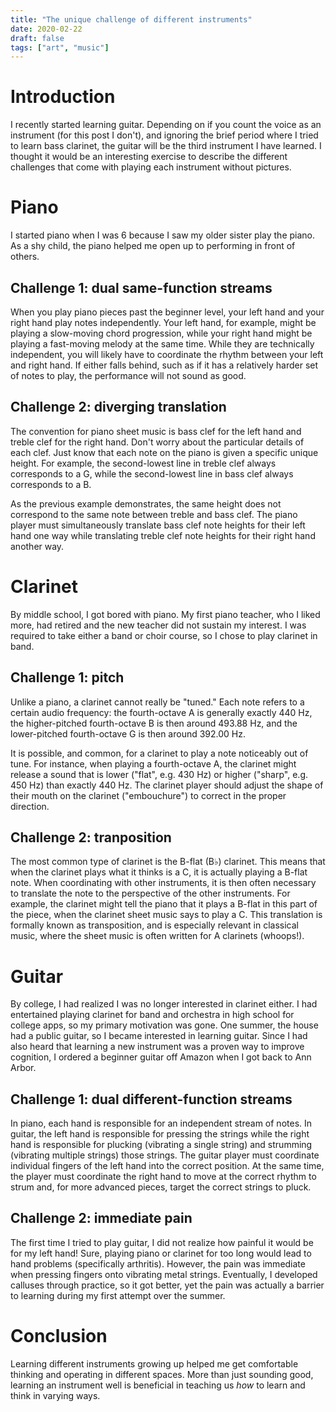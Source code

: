 ```yaml
---
title: "The unique challenge of different instruments"
date: 2020-02-22
draft: false
tags: ["art", "music"]
---
```

# Introduction
I recently started learning guitar. Depending on if you count the voice as an instrument (for this post I don't), and ignoring the brief period where I tried to learn bass clarinet, the guitar will be the third instrument I have learned. I thought it would be an interesting exercise to describe the different challenges that come with playing each instrument without pictures.
# Piano
I started piano when I was 6 because I saw my older sister play the piano. As a shy child, the piano helped me open up to performing in front of others.
## Challenge 1: dual same-function streams
When you play piano pieces past the beginner level, your left hand and your right hand play notes independently. Your left hand, for example, might be playing a slow-moving chord progression, while your right hand might be playing a fast-moving melody at the same time. While they are technically independent, you will likely have to coordinate the rhythm between your left and right hand. If either falls behind, such as if it has a relatively harder set of notes to play, the performance will not sound as good.
## Challenge 2: diverging translation
The convention for piano sheet music is bass clef for the left hand and treble clef for the right hand. Don't worry about the particular details of each clef. Just know that each note on the piano is given a specific unique height. For example, the second-lowest line in treble clef always corresponds to a G, while the second-lowest line in bass clef always corresponds to a B.

As the previous example demonstrates, the same height does not correspond to the same note between treble and bass clef. The piano player must simultaneously translate bass clef note heights for their left hand one way while translating treble clef note heights for their right hand another way.
# Clarinet
By middle school, I got bored with piano. My first piano teacher, who I liked more, had retired and the new teacher did not sustain my interest. I was required to take either a band or choir course, so I chose to play clarinet in band.
## Challenge 1: pitch
Unlike a piano, a clarinet cannot really be "tuned." Each note refers to a certain audio frequency: the fourth-octave A is generally exactly 440 Hz, the higher-pitched fourth-octave B is then around 493.88 Hz, and the lower-pitched fourth-octave G is then around 392.00 Hz.

It is possible, and common, for a clarinet to play a note noticeably out of tune. For instance, when playing a fourth-octave A, the clarinet might release a sound that is lower ("flat", e.g. 430 Hz) or higher ("sharp", e.g. 450 Hz) than exactly 440 Hz. The clarinet player should adjust the shape of their mouth on the clarinet ("embouchure") to correct in the proper direction.
## Challenge 2: tranposition
The most common type of clarinet is the B-flat (B♭) clarinet. This means that when the clarinet plays what it thinks is a C, it is actually playing a B-flat note. When coordinating with other instruments, it is then often necessary to translate the note to the perspective of the other instruments. For example, the clarinet might tell the piano that it plays a B-flat in this part of the piece, when the clarinet sheet music says to play a C. This translation is formally known as transposition, and is especially relevant in classical music, where the sheet music is often written for A clarinets (whoops!).
# Guitar
By college, I had realized I was no longer interested in clarinet either. I had entertained playing clarinet for band and orchestra in high school for college apps, so my primary motivation was gone. One summer, the house had a public guitar, so I became interested in learning guitar. Since I had also heard that learning a new instrument was a proven way to improve cognition, I ordered a beginner guitar off Amazon when I got back to Ann Arbor.
## Challenge 1: dual different-function streams
In piano, each hand is responsible for an independent stream of notes. In guitar, the left hand is responsible for pressing the strings while the right hand is responsible for plucking (vibrating a single string) and strumming (vibrating multiple strings) those strings. The guitar player must coordinate individual fingers of the left hand into the correct position. At the same time, the player must coordinate the right hand to move at the correct rhythm to strum and, for more advanced pieces, target the correct strings to pluck.
## Challenge 2: immediate pain
The first time I tried to play guitar, I did not realize how painful it would be for my left hand! Sure, playing piano or clarinet for too long would lead to hand problems (specifically arthritis). However, the pain was immediate when pressing fingers onto vibrating metal strings. Eventually, I developed calluses through practice, so it got better, yet the pain was actually a barrier to learning during my first attempt over the summer.
# Conclusion
Learning different instruments growing up helped me get comfortable thinking and operating in different spaces. More than just sounding good, learning an instrument well is beneficial in teaching us _how_ to learn and think in varying ways.
